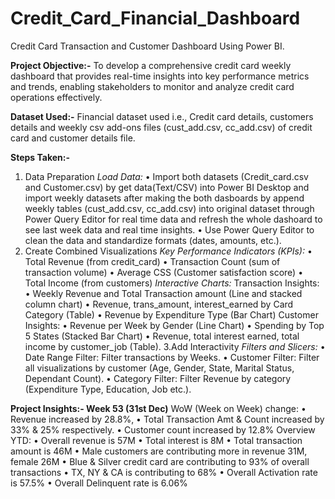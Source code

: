 # Credit_Card_Financial_Dashboard
Credit Card Transaction and Customer Dashboard Using Power BI.

**Project Objective:-**
To develop a comprehensive credit card weekly dashboard that provides real-time insights into key performance metrics and trends, enabling stakeholders to monitor and analyze credit card operations effectively.

**Dataset Used:-** 
Financial dataset used i.e., Credit card details, customers details and weekly csv add-ons files (cust_add.csv, cc_add.csv) of credit card and customer details file.

**Steps Taken:-**
1. Data Preparation
_Load Data:_
   • Import both datasets (Credit_card.csv and Customer.csv) by get data(Text/CSV) into Power BI Desktop and import weekly datasets after making the both dasboards by append weekly tables (cust_add.csv, 
    cc_add.csv) into original dataset through Power Query Editor for real time data and refresh the whole dashoard to see last week data and real time insights.
   • Use Power Query Editor to clean the data and standardize formats (dates, amounts, etc.).
2. Create Combined Visualizations
_Key Performance Indicators (KPIs):_
   • Total Revenue (from credit_card)
   • Transaction Count (sum of transaction volume)
   • Average CSS (Customer satisfaction score)
   • Total Income (from customers)
_Interactive Charts:_
Transaction Insights:
   • Weekly Revenue and Total Transaction amount (Line and stacked column chart)
   • Revenue, trans_amount, interest_earned by Card Category (Table)
   • Revenue by Expenditure Type (Bar Chart)
Customer Insights:
   • Revenue per Week by Gender (Line Chart)
   • Spending by Top 5 States (Stacked Bar Chart)
   • Revenue, total interest earned, total income by customer_job (Table).
3.Add Interactivity
_Filters and Slicers:_
   • Date Range Filter: Filter transactions by Weeks.
   • Customer Filter: Filter all visualizations by customer (Age, Gender, State, Marital Status, Dependant Count).
   • Category Filter: Filter Revenue by category (Expenditure Type, Education, Job etc.).

**Project Insights:- Week 53 (31st Dec)**
WoW (Week on Week) change:
• Revenue increased by 28.8%,
• Total Transaction Amt & Count increased by 33% & 25% respectively.
• Customer count increased by 12.8%
Overview YTD:
• Overall revenue is 57M
• Total interest is 8M
• Total transaction amount is 46M
• Male customers are contributing more in revenue 31M, female 26M
• Blue & Silver credit card are contributing to 93% of overall
transactions
• TX, NY & CA is contributing to 68%
• Overall Activation rate is 57.5%
• Overall Delinquent rate is 6.06%

